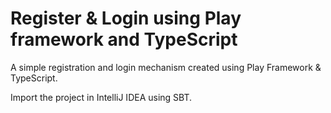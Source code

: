 # Register & Login using Play framework and TypeScript
A simple registration and login mechanism created using Play Framework &amp; TypeScript.

Import the project in IntelliJ IDEA using SBT. 
